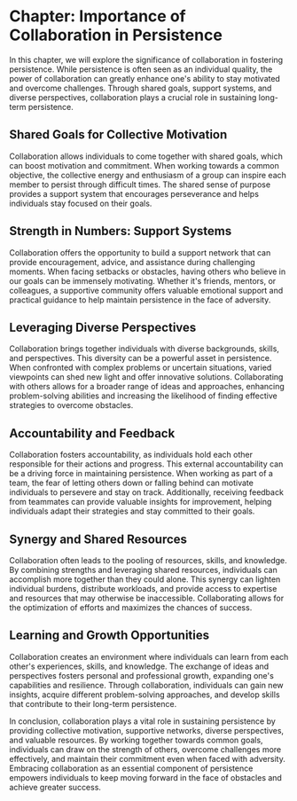 Chapter: Importance of Collaboration in Persistence
===================================================

In this chapter, we will explore the significance of collaboration in fostering persistence. While persistence is often seen as an individual quality, the power of collaboration can greatly enhance one's ability to stay motivated and overcome challenges. Through shared goals, support systems, and diverse perspectives, collaboration plays a crucial role in sustaining long-term persistence.

Shared Goals for Collective Motivation
--------------------------------------

Collaboration allows individuals to come together with shared goals, which can boost motivation and commitment. When working towards a common objective, the collective energy and enthusiasm of a group can inspire each member to persist through difficult times. The shared sense of purpose provides a support system that encourages perseverance and helps individuals stay focused on their goals.

Strength in Numbers: Support Systems
------------------------------------

Collaboration offers the opportunity to build a support network that can provide encouragement, advice, and assistance during challenging moments. When facing setbacks or obstacles, having others who believe in our goals can be immensely motivating. Whether it's friends, mentors, or colleagues, a supportive community offers valuable emotional support and practical guidance to help maintain persistence in the face of adversity.

Leveraging Diverse Perspectives
-------------------------------

Collaboration brings together individuals with diverse backgrounds, skills, and perspectives. This diversity can be a powerful asset in persistence. When confronted with complex problems or uncertain situations, varied viewpoints can shed new light and offer innovative solutions. Collaborating with others allows for a broader range of ideas and approaches, enhancing problem-solving abilities and increasing the likelihood of finding effective strategies to overcome obstacles.

Accountability and Feedback
---------------------------

Collaboration fosters accountability, as individuals hold each other responsible for their actions and progress. This external accountability can be a driving force in maintaining persistence. When working as part of a team, the fear of letting others down or falling behind can motivate individuals to persevere and stay on track. Additionally, receiving feedback from teammates can provide valuable insights for improvement, helping individuals adapt their strategies and stay committed to their goals.

Synergy and Shared Resources
----------------------------

Collaboration often leads to the pooling of resources, skills, and knowledge. By combining strengths and leveraging shared resources, individuals can accomplish more together than they could alone. This synergy can lighten individual burdens, distribute workloads, and provide access to expertise and resources that may otherwise be inaccessible. Collaborating allows for the optimization of efforts and maximizes the chances of success.

Learning and Growth Opportunities
---------------------------------

Collaboration creates an environment where individuals can learn from each other's experiences, skills, and knowledge. The exchange of ideas and perspectives fosters personal and professional growth, expanding one's capabilities and resilience. Through collaboration, individuals can gain new insights, acquire different problem-solving approaches, and develop skills that contribute to their long-term persistence.

In conclusion, collaboration plays a vital role in sustaining persistence by providing collective motivation, supportive networks, diverse perspectives, and valuable resources. By working together towards common goals, individuals can draw on the strength of others, overcome challenges more effectively, and maintain their commitment even when faced with adversity. Embracing collaboration as an essential component of persistence empowers individuals to keep moving forward in the face of obstacles and achieve greater success.
